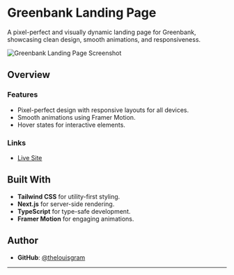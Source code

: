 # Greenbank Landing Page

A pixel-perfect and visually dynamic landing page for Greenbank, showcasing clean design, smooth animations, and responsiveness.

<img src="https://github.com/yourusername/greenbank/blob/main/public/assets/screenshots/landing-page.png" alt="Greenbank Landing Page Screenshot">


## Overview

### Features

- Pixel-perfect design with responsive layouts for all devices.
- Smooth animations using Framer Motion.
- Hover states for interactive elements.

### Links

- [Live Site](https://greenbank-rho.vercel.app/)

## Built With

- **Tailwind CSS** for utility-first styling.
- **Next.js** for server-side rendering.
- **TypeScript** for type-safe development.
- **Framer Motion** for engaging animations.

## Author

- **GitHub**: [@thelouisgram](https://github.com/thelouisgram)

---
